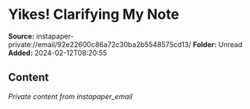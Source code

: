 # Yikes! Clarifying My Note

**Source:** instapaper-private://email/92e22600c86a72c30ba2b5548575cd13/
**Folder:** Unread
**Added:** 2024-02-12T08:20:55




## Content
*Private content from instapaper_email*
